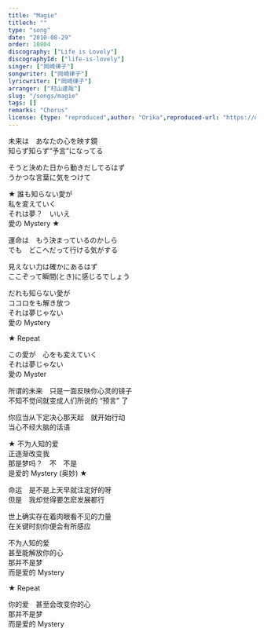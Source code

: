 ```yaml
---
title: "Magie"
titlech: ""
type: "song"
date: "2010-08-29"
order: 10804
discography: ["Life is Lovely"]
discographyId: ["life-is-lovely"]
singer: ["岡崎律子"]
songwriter: ["岡崎律子"]
lyricwriter: ["岡崎律子"]
arranger: ["村山達哉"]
slug: "/songs/magie"
tags: []
remarks: "Chorus"
license: {type: "reproduced",author: "Orika",reproduced-url: "https://orikamushi.netlify.app/",reproduced-website: "織歌蟲網站"}
---
```


未来は　あなたの心を映す鏡   
知らず知らず“予言”になってる   
  
そうと決めた日から動きだしてるはず   
うかつな言葉に気をつけて   
  
★ 誰も知らない愛が   
私を変えていく   
それは夢？　いいえ   
愛の Mystery ★  
  
運命は　もう決まっているのかしら   
でも　どこへだって行ける気がする   
  
見えない力は確かにあるはず   
ここぞって瞬間(とき)に感じるでしょう   
  
だれも知らない愛が   
ココロをも解き放つ   
それは夢じゃない   
愛の Mystery   
  
★ Repeat   
  
この愛が　心をも変えていく   
それは夢じゃない   
愛の Myster  

<!-- 翻译 -->

所谓的未来　只是一面反映你心灵的镜子  
不知不觉间就变成人们所说的 “预言” 了   
  
你应当从下定决心那天起　就开始行动  
当心不经大脑的话语  
  
★ 不为人知的爱  
正逐渐改变我  
那是梦吗？　不　不是  
是爱的 Mystery (奥妙) ★  
  
命运　是不是上天早就注定好的呀  
但是　我却觉得要怎麽发展都行  
  
世上确实存在着肉眼看不见的力量  
在关键时刻你便会有所感应  
  
不为人知的爱  
甚至能解放你的心  
那并不是梦  
而是爱的 Mystery  
  
★ Repeat   
  
你的爱　甚至会改变你的心  
那并不是梦  
而是爱的 Mystery
